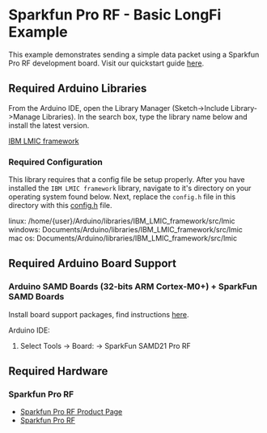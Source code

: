 # Sparkfun Pro RF - Basic LongFi Example

This example demonstrates sending a simple data packet using a Sparkfun Pro RF development board. Visit our quickstart guide [here](https://developer.helium.com/devices/arduino-quickstart/sparkfun-pro-rf).

## Required Arduino Libraries

From the Arduino IDE, open the Library Manager (Sketch->Include Library->Manage Libraries). In the search box, type the library name below and install the latest version.

[IBM LMIC framework](https://github.com/matthijskooijman/arduino-lmic)  

### Required Configuration
This library requires that a config file be setup properly. After you have installed the `IBM LMIC framework` library, navigate to it's directory on your operating system found below. Next, replace the `config.h` file in this directory with this [config.h](config.h) file.

linux: /home/{user}/Arduino/libraries/IBM_LMIC_framework/src/lmic  
windows: Documents/Arduino/libraries/IBM_LMIC_framework/src/lmic  
mac os: Documents/Arduino/libraries/IBM_LMIC_framework/src/lmic  

## Required Arduino Board Support

### Arduino SAMD Boards (32-bits ARM Cortex-M0+) + SparkFun SAMD Boards
Install board support packages, find instructions [here](https://learn.sparkfun.com/tutorials/sparkfun-samd21-pro-rf-hookup-guide?_ga=2.148378999.1172134851.1586114454-289367592.1582349414&_gac=1.242421430.1585837307.EAIaIQobChMI86GEgfjJ6AIVBQF9Ch0mpwyeEAEYASAAEgLFn_D_BwE#setting-up-arduino).  

Arduino IDE:  
1. Select Tools -> Board: -> SparkFun SAMD21 Pro RF 

## Required Hardware

### Sparkfun Pro RF
* [Sparkfun Pro RF Product Page](https://www.sparkfun.com/products/14916?_ga=2.151319289.1172134851.1586114454-289367592.1582349414&_gac=1.175849750.1585837307.EAIaIQobChMI86GEgfjJ6AIVBQF9Ch0mpwyeEAEYASAAEgLFn_D_BwE#)  
* [Sparkfun Pro RF ](https://learn.sparkfun.com/tutorials/sparkfun-samd21-pro-rf-hookup-guide?_ga=2.5036659.1172134851.1586114454-289367592.1582349414&_gac=1.244975921.1585837307.EAIaIQobChMI86GEgfjJ6AIVBQF9Ch0mpwyeEAEYASAAEgLFn_D_BwE)